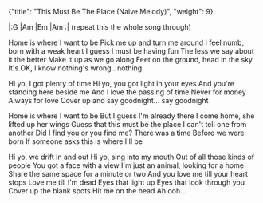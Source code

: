 {"title": "This Must Be The Place (Naive Melody)",
"weight": 9}

|:G   |Am   |Em   |Am   :|
(repeat this the whole song through)


Home is where I want to be
Pick me up and turn me around
I feel numb, born with a weak heart
I guess I must be having fun
The less we say about it the better
Make it up as we go along
Feet on the ground, head in the sky
It's OK, I know nothing's wrong.. nothing

Hi yo, I got plenty of time
Hi yo, you got light in your eyes
And you're standing here beside me
And I love the passing of time
Never for money
Always for love
Cover up and say goodnight... say goodnight

Home is where I want to be
But I guess I'm already there
I come home, she lifted up her wings
Guess that this must be the place
I can't tell one from another
Did I find you or you find me?
There was a time
Before we were born
If someone asks this is where I'll be

Hi yo, we drift in and out
Hi yo, sing into my mouth
Out of all those kinds of people
You got a face with a view
I'm just an animal, looking for a home
Share the same space for a minute or two
And you love me till your heart stops
Love me till I'm dead
Eyes that light up
Eyes that look through you
Cover up the blank spots
Hit me on the head
Ah ooh...
